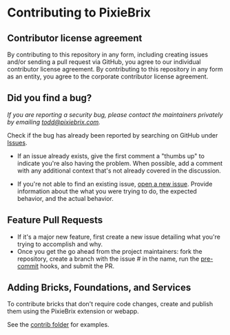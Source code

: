 # Contributing to PixieBrix

## Contributor license agreement

By contributing to this repository in any form, including creating issues and/or sending a pull request via GitHub,
you agree to our individual contributor license agreement. By contributing to this repository in any form as an entity,
you agree to the corporate contributor license agreement.

## Did you find a bug?

_If you are reporting a security bug, please contact the maintainers privately
by emailing todd@pixiebrix.com._

Check if the bug has already been reported by searching on GitHub under [Issues](https://github.com/pixiebrix/pixiebrix-extension/issues).

- If an issue already exists, give the first comment a "thumbs up" to indicate you're also having the problem.
  When possible, add a comment with any additional context that's not already covered in the discussion.

- If you're not able to find an existing issue, [open a new issue](https://github.com/pixiebrix/pixiebrix-extension/issues/new).
  Provide information about the what you were trying to do, the expected behavior, and the actual behavior.

## Feature Pull Requests

- If it's a major new feature, first create a new issue detailing what you're trying
  to accomplish and why.
- Once you get the go ahead from the project maintainers: fork the repository,
  create a branch with the issue # in the name, run the [pre-commit](https://pre-commit.com/)
  hooks, and submit the PR.

## Adding Bricks, Foundations, and Services

To contribute bricks that don't require code changes, create and publish them using the PixieBrix
extension or webapp.

See the [contrib folder](https://github.com/pixiebrix/pixiebrix-extension/tree/master/contrib) for
examples.
